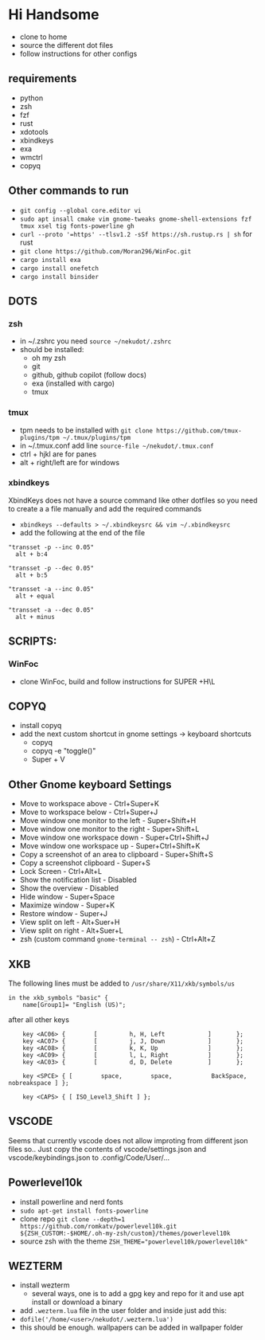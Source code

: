 # Hi Handsome
- clone to home
- source the different dot files
- follow instructions for other configs

## requirements
- python
- zsh
- fzf
- rust
- xdotools
- xbindkeys
- exa
- wmctrl
- copyq

## Other commands to run
- `git config --global core.editor vi`
- `sudo apt insall cmake vim gnome-tweaks gnome-shell-extensions fzf tmux xsel tig fonts-powerline gh`
- `curl --proto '=https' --tlsv1.2 -sSf https://sh.rustup.rs | sh` for rust
- `git clone https://github.com/Moran296/WinFoc.git`
- `cargo install exa`
- `cargo install onefetch`
- `cargo install binsider`

## DOTS

### zsh
- in ~/.zshrc you need `source ~/nekudot/.zshrc`
- should be installed:
	- oh my zsh
	- git
	- github, github copilot (follow docs)
	- exa (installed with cargo)
	- tmux

### tmux
- tpm needs to be installed with `git clone https://github.com/tmux-plugins/tpm ~/.tmux/plugins/tpm`
- in ~/.tmux.conf add line `source-file ~/nekudot/.tmux.conf`
- ctrl + hjkl are for panes
- alt + right/left are for windows

### xbindkeys
XbindKeys does not have a source command like other dotfiles so you need to create a a file manually and add the required commands
- `xbindkeys --defaults > ~/.xbindkeysrc && vim ~/.xbindkeysrc`
- add the following at the end of the file

```
"transset -p --inc 0.05"
  alt + b:4

"transset -p --dec 0.05"
  alt + b:5

"transset -a --inc 0.05"
  alt + equal

"transset -a --dec 0.05"
  alt + minus
```

## SCRIPTS:

### WinFoc
- clone WinFoc, build and follow instructions for SUPER +H\L


## COPYQ
- install copyq
- add the next custom shortcut in gnome settings -> keyboard shortcuts
	- copyq
	- copyq -e "toggle()"
	- Super + V



## Other Gnome keyboard Settings
- Move to workspace above 			- Ctrl+Super+K
- Move to workspace below 			- Ctrl+Super+J
- Move window one monitor to the left 		- Super+Shift+H
- Move window one monitor to the right 		- Super+Shift+L
- Move window one workspace down 		- Super+Ctrl+Shift+J
- Move window one workspace up 			- Super+Ctrl+Shift+K
- Copy a screenshot of an area to clipboard 	- Super+Shift+S
- Copy a screenshot clipboard 			- Super+S
- Lock Screen					- Ctrl+Alt+L
- Show the notification list			- Disabled
- Show the overview				- Disabled
- Hide window					- Super+Space
- Maximize window				- Super+K
- Restore window				- Super+J
- View split on left				- Alt+Suer+H
- View split on right				- Alt+Suer+L
- zsh (custom command `gnome-terminal -- zsh`)  - Ctrl+Alt+Z


## XKB
The following lines must be added to `/usr/share/X11/xkb/symbols/us`

```
in the xkb_symbols "basic" {
	name[Group1]= "English (US)";
```

after all other keys

```
    key <AC06> {        [         h, H, Left            ]       };
    key <AC07> {        [         j, J, Down            ]       };
    key <AC08> {        [         k, K, Up              ]       };
    key <AC09> {        [         l, L, Right           ]       };
    key <AC03> {        [         d, D, Delete          ]       };

    key <SPCE> { [        space,        space,           BackSpace,     nobreakspace ] };

    key <CAPS> { [ ISO_Level3_Shift ] };
```

## VSCODE

Seems that currently vscode does not allow improting from different json files so..
Just copy the contents of vscode/settings.json and vscode/keybindings.json to .config/Code/User/...

## Powerlevel10k
- install powerline and nerd fonts
- `sudo apt-get install fonts-powerline`
- clone repo `git clone --depth=1 https://github.com/romkatv/powerlevel10k.git ${ZSH_CUSTOM:-$HOME/.oh-my-zsh/custom}/themes/powerlevel10k`
- source zsh with the theme `ZSH_THEME="powerlevel10k/powerlevel10k"`

## WEZTERM
- install wezterm
    - several ways, one is to add a gpg key and repo for it and use apt install or download a binary
- add `.wezterm.lua` file in the user folder and inside  just add this:
- `dofile('/home/<user>/nekudot/.wezterm.lua')`
- this should be enough. wallpapers can be added in wallpaper folder

